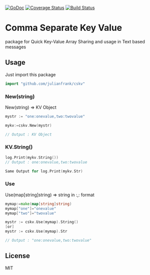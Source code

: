[![GoDoc](https://godoc.org/github.com/julianfrank/cskv?status.svg)](https://godoc.org/github.com/julianfrank/cskv)
 [![Coverage Status](https://coveralls.io/repos/github/julianfrank/cskv/badge.svg?branch=master)](https://coveralls.io/github/julianfrank/cskv?branch=master) [![Build Status](https://travis-ci.org/julianfrank/cskv.svg?branch=master)](https://travis-ci.org/julianfrank/cskv)

# Comma Separate Key Value 
package for Quick Key-Value Array Sharing and usage in Text based messages

## Usage
Just import this package
```go
import "github.com/julianfrank/cskv"
```


### New(string)
New(string) => KV Object

```go
mystr := "one:onevalue,two:twovalue"

mykv:=cskv.New(mystr)

// Output : KV Object
```

### KV.String()
```go
log.Print(mykv.String())
// Output : one:onevalue,two:twovalue

Same Output for log.Print(mykv.Str)
```

### Use
Use(map[string]string) => string in <key>:<value>,<key>:<value> format

```go
mymap:=make(map[string]string)
mymap["one"]="onevalue"
mymap["two"]="twovalue"

mystr := cskv.Use(mymap).String()
[or]
mystr := cskv.Use(mymap).Str

// Output : "one:onevalue,two:twovalue"
```

## License
MIT